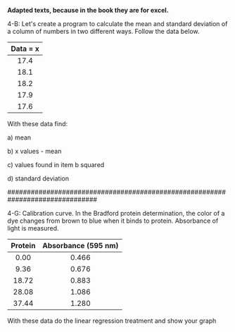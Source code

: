 **Adapted texts, because in the book they are for excel.**

4-B: Let's create a program to calculate the mean and standard deviation of a
column of numbers in two different ways. Follow the data below.

| Data = x |
| :--------: |
| 17.4     |
| 18.1     |
| 18.2     |
| 17.9     |
| 17.6     |

With these data find:

a) mean

b) x values ​​- mean

c) values found in item b squared

d) standard deviation

###############################################################################

4-G: Calibration curve.  In the Bradford protein determination, the color of a dye
changes from brown to blue when it binds to protein. Absorbance of
light is measured.

| Protein  | Absorbance (595 nm)|
|:--------:|:--------------:|
|  0.00    |     0.466      |
|  9.36    |     0.676      |
|  18.72   |     0.883      |
|  28.08   |     1.086      |
|  37.44   |     1.280      |

With these data do the linear regression treatment and show your graph

